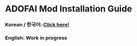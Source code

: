 # ADOFAI Mod Installation Guide
### Korean / 한국어: [Click here!](./kor/main.md)
### English: Work in progress